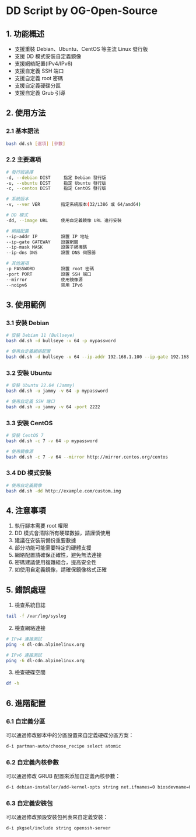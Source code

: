 # DD Script by OG-Open-Source

## 1. 功能概述
- 支援重裝 Debian、Ubuntu、CentOS 等主流 Linux 發行版
- 支援 DD 模式安裝自定義鏡像
- 支援網絡配置(IPv4/IPv6)
- 支援自定義 SSH 端口
- 支援自定義 root 密碼
- 支援自定義硬碟分區
- 支援自定義 Grub 引導

## 2. 使用方法
### 2.1 基本語法
```bash
bash dd.sh [選項] [參數]
```

### 2.2 主要選項
```bash
# 發行版選擇
-d, --debian DIST     指定 Debian 發行版
-u, --ubuntu DIST     指定 Ubuntu 發行版  
-c, --centos DIST     指定 CentOS 發行版

# 系統版本
-v, --ver VER        指定系統版本(32/i386 或 64/amd64)

# DD 模式
-dd, --image URL     使用自定義鏡像 URL 進行安裝

# 網絡配置
--ip-addr IP         設置 IP 地址
--ip-gate GATEWAY    設置網關
--ip-mask MASK       設置子網掩碼
--ip-dns DNS         設置 DNS 伺服器

# 其他選項
-p PASSWORD          設置 root 密碼
-port PORT           設置 SSH 端口
--mirror             使用鏡像源
--noipv6             禁用 IPv6
```

## 3. 使用範例
### 3.1 安裝 Debian
```bash
# 安裝 Debian 11 (Bullseye)
bash dd.sh -d bullseye -v 64 -p mypassword

# 使用自定義網絡配置
bash dd.sh -d bullseye -v 64 --ip-addr 192.168.1.100 --ip-gate 192.168.1.1 --ip-mask 255.255.255.0 --ip-dns 8.8.8.8
```

### 3.2 安裝 Ubuntu
```bash
# 安裝 Ubuntu 22.04 (Jammy)
bash dd.sh -u jammy -v 64 -p mypassword

# 使用自定義 SSH 端口
bash dd.sh -u jammy -v 64 -port 2222
```

### 3.3 安裝 CentOS
```bash
# 安裝 CentOS 7
bash dd.sh -c 7 -v 64 -p mypassword

# 使用鏡像源
bash dd.sh -c 7 -v 64 --mirror http://mirror.centos.org/centos
```

### 3.4 DD 模式安裝
```bash
# 使用自定義鏡像
bash dd.sh -dd http://example.com/custom.img
```

## 4. 注意事項
1. 執行腳本需要 root 權限
2. DD 模式會清除所有硬碟數據，請謹慎使用
3. 建議在安裝前備份重要數據
4. 部分功能可能需要特定的硬體支援
5. 網絡配置請確保正確性，避免無法連接
6. 密碼建議使用複雜組合，提高安全性
7. 如使用自定義鏡像，請確保鏡像格式正確

## 5. 錯誤處理

1. 檢查系統日誌
```bash
tail -f /var/log/syslog
```

2. 檢查網絡連接
```bash
# IPv4 連接測試
ping -4 dl-cdn.alpinelinux.org

# IPv6 連接測試
ping -6 dl-cdn.alpinelinux.org
```

3. 檢查硬碟空間
```bash
df -h
```

## 6. 進階配置
### 6.1 自定義分區
可以通過修改腳本中的分區設置來自定義硬碟分區方案：
```bash
d-i partman-auto/choose_recipe select atomic
```

### 6.2 自定義內核參數
可以通過修改 GRUB 配置來添加自定義內核參數：
```bash
d-i debian-installer/add-kernel-opts string net.ifnames=0 biosdevname=0
```

### 6.3 自定義安裝包
可以通過修改預設安裝包列表來自定義安裝：
```bash
d-i pkgsel/include string openssh-server
``` 